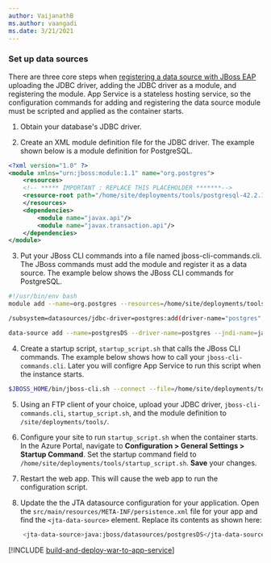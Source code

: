 ```yaml
---
author: VaijanathB
ms.author: vaangadi
ms.date: 3/21/2021
---
```


### Set up data sources

There are three core steps when [registering a data source with JBoss EAP](https://access.redhat.com/documentation/en-us/red_hat_jboss_enterprise_application_platform/7.0/html/configuration_guide/datasource_management) uploading the JDBC driver, adding the JDBC driver as a module, and registering the module. App Service is a stateless hosting service, so the configuration commands for adding and registering the data source module must be scripted and applied as the container starts.

1. Obtain your database's JDBC driver.

2. Create an XML module definition file for the JDBC driver. The example shown below is a module definition for PostgreSQL.

```xml
<?xml version="1.0" ?>
<module xmlns="urn:jboss:module:1.1" name="org.postgres">
    <resources>
    <!-- ***** IMPORTANT : REPLACE THIS PLACEHOLDER *******-->
    <resource-root path="/home/site/deployments/tools/postgresql-42.2.12.jar" />
    </resources>
    <dependencies>
        <module name="javax.api"/>
        <module name="javax.transaction.api"/>
    </dependencies>
</module>
```

3. Put your JBoss CLI commands into a file named jboss-cli-commands.cli. The JBoss commands must add the module and register it as a data source. The example below shows the JBoss CLI commands for PostgreSQL.

```bash
#!/usr/bin/env bash
module add --name=org.postgres --resources=/home/site/deployments/tools/postgresql-42.2.12.jar --module-xml=/home/site/deployments/tools/postgres-module.xml

/subsystem=datasources/jdbc-driver=postgres:add(driver-name="postgres",driver-module-name="org.postgres",driver-class-name=org.postgresql.Driver,driver-xa-datasource-class-name=org.postgresql.xa.PGXADataSource)

data-source add --name=postgresDS --driver-name=postgres --jndi-name=java:jboss/datasources/postgresDS --connection-url=${POSTGRES_CONNECTION_URL,env.POSTGRES_CONNECTION_URL:jdbc:postgresql://db:5432/postgres} --user-name=${POSTGRES_SERVER_ADMIN_FULL_NAME,env.POSTGRES_SERVER_ADMIN_FULL_NAME:postgres} --password=${POSTGRES_SERVER_ADMIN_PASSWORD,env.POSTGRES_SERVER_ADMIN_PASSWORD:example} --use-ccm=true --max-pool-size=5 --blocking-timeout-wait-millis=5000 --enabled=true --driver-class=org.postgresql.Driver --exception-sorter-class-name=org.jboss.jca.adapters.jdbc.extensions.postgres.PostgreSQLExceptionSorter --jta=true --use-java-context=true --valid-connection-checker-class-name=org.jboss.jca.adapters.jdbc.extensions.postgres.PostgreSQLValidConnectionChecker
```

4. Create a startup script, `startup_script.sh` that calls the JBoss CLI commands. The example below shows how to call your `jboss-cli-commands.cli`. Later you will configre App Service to run this script when the instance starts.

```bash
$JBOSS_HOME/bin/jboss-cli.sh --connect --file=/home/site/deployments/tools/jboss-cli-commands.cli
```
5. Using an FTP client of your choice, upload your JDBC driver, `jboss-cli-commands.cli`, `startup_script.sh`, and the module definition to `/site/deployments/tools/`.

6. Configure your site to run `startup_script.sh` when the container starts. In the Azure Portal, navigate to **Configuration > General Settings > Startup Command**. Set the startup command field to `/home/site/deployments/tools/startup_script.sh`. **Save** your changes.

7. Restart the web app. This will cause the web app to run the configuration script.

8. Update the the JTA datasource configuration for your application.
Open the `src/main/resources/META-INF/persistence.xml` file for your app and find the `<jta-data-source>` element. Replace its contents as shown here:

```bash
    <jta-data-source>java:jboss/datasources/postgresDS</jta-data-source>
```

[!INCLUDE [build-and-deploy-war-to-app-service](build-and-deploy-war-to-app-service.md)]

